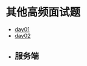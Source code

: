 # 其他高频面试题
* [day01](/JingJiang/day01、Html和CSS/index.md)
* [day02](/JingJiang/day02、JavaScript/index.md)

- 服务端
    - 